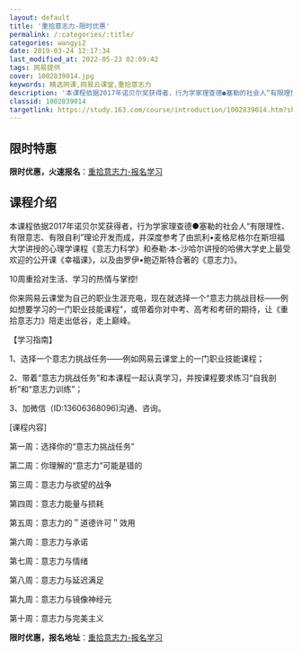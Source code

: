 ```yaml
---
layout: default
title: '重拾意志力-限时优惠'
permalink: /:categories/:title/
categories: wangyi2
date: 2019-03-24 12:17:34
last_modified_at: 2022-05-23 02:09:42
tags: 网易提供
cover: 1002839014.jpg
keywords: 精选网课,网易云课堂,重拾意志力
description: '本课程依据2017年诺贝尔奖获得者，行为学家理查德●塞勒的社会人“有限理性、有限意志、有限自利”理论开发而成，并深度参考'
classid: 1002839014
targetlink: https://study.163.com/course/introduction/1002839014.htm?share=1&shareId=1025206652&utm_campaign=share&utm_medium=iphoneShare&utm_source=&utm_u=1025206652
---
```


## 限时特惠

**限时优惠，火速报名**：[重拾意志力-报名学习](https://study.163.com/course/introduction/1002839014.htm?share=1&shareId=1025206652&utm_campaign=share&utm_medium=iphoneShare&utm_source=&utm_u=1025206652)

## 课程介绍

本课程依据2017年诺贝尔奖获得者，行为学家理查德●塞勒的社会人“有限理性、有限意志、有限自利”理论开发而成，并深度参考了由凯利•麦格尼格尔在斯坦福大学讲授的心理学课程《意志力科学》和泰勒·本-沙哈尔讲授的哈佛大学史上最受欢迎的公开课《幸福课》，以及由罗伊•鲍迈斯特合著的《意志力》。

10周重拾对生活、学习的热情与掌控!

你来网易云课堂为自己的职业生涯充电，现在就选择一个“意志力挑战目标——例如想要学习的一门职业技能课程”，或带着你对中考、高考和考研的期待，让《重拾意志力》陪走出低谷，走上巅峰。

【学习指南】

1、选择一个意志力挑战任务——例如网易云课堂上的一门职业技能课程；

2、带着“意志力挑战任务”和本课程一起认真学习，并按课程要求练习“自我剖析”和“意志力训练”；

3、加微信（ID:13606368096)沟通、咨询。

[课程内容]

第一周：选择你的“意志力挑战任务”

第二周：你理解的“意志力”可能是错的

第三周：意志力与欲望的战争

第四周：意志力能量与损耗

第五周：意志力的＂道德许可＂效用

第六周：意志力与承诺

第七周：意志力与情绪

第八周：意志力与延迟满足

第九周：意志力与镜像神经元

第十周：意志力与完美主义

**限时优惠，报名地址**：[重拾意志力-报名学习](https://study.163.com/course/introduction/1002839014.htm?share=1&shareId=1025206652&utm_campaign=share&utm_medium=iphoneShare&utm_source=&utm_u=1025206652)

